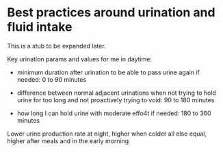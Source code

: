 # Best practices around urination and fluid intake

This is a stub to be expanded later.

Key urination params and values for me in daytime:

* minimum duration after urination to be able to pass urine again if
  needed: 0 to 90 minutes

* difference between normal adjacent urinations when not trying to
  hold urine for too long and not proactively trying to void: 90 to
  180 minutes

* how long I can hold urine with moderate effo4t if needed: 180 to 360
  minutes

Lower urine production rate at night, higher when colder all else
equal, higher after meals and in the early morning
